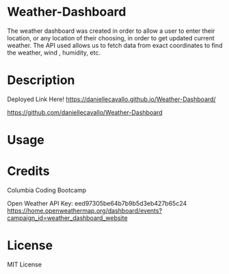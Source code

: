 # Weather-Dashboard
The weather dashboard was created in order to allow a user to enter their location, or any location of their choosing, in order to get updated current weather. The API used allows us to fetch data from exact coordinates to find the weather, wind , humidity, etc.

# Description
Deployed Link Here! 
https://daniellecavallo.github.io/Weather-Dashboard/

https://github.com/daniellecavallo/Weather-Dashboard
# Usage



# Credits
Columbia Coding Bootcamp

Open Weather API Key: eed97305be64b7b9b5d3eb427b65c24
https://home.openweathermap.org/dashboard/events?campaign_id=weather_dashboard_website

# License
MIT License
